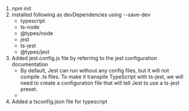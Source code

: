 1. npm init
2. installed following as devDependencies using --save-dev
    * typescript
    * ts-node
    * @types/node
    * jest
    * ts-jest
    * @types/jest
3. Added jest.config.js file by referring to the jest configuration documentation
    *  By default, Jest can run without any config files, but it will not compile .ts files. To make it transpile TypeScript with ts-jest, we will need to create a configuration file that will tell Jest to use a ts-jest preset.
    * 
4. Added a tsconfig.json file for typescript
